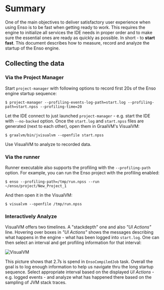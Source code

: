 # Summary

One of the main objectives to deliver satisfactory user experience when using
Enso is to be fast when getting ready to work. This requires the engine to
initialize all services the IDE needs in proper order and to make sure the
essential ones are ready as quickly as possible. In short - to **start fast**.
This document describes how to measure, record and analyze the startup of the
Enso engine.

## Collecting the data

### Via the Project Manager

Start `project-manager` with following options to record first 20s of the Enso
engine startup sequence:

```
$ project-manager --profiling-events-log-path=start.log --profiling-path=start.npss --profiling-time=20
```

Let the IDE connect to just launched `project-manager` - e.g. start the IDE with
`--no-backed` option. Once the `start.log` and `start.npss` files are generated
(next to each other), open them in GraalVM's VisualVM:

```
$ graalvm/bin/jvisualvm --openfile start.npss
```

Use VisualVM to analyze to recorded data.

### Via the runner

Runner executable also supports the profiling with the `--profiling-path`
option. For example, you can run the Enso project with the profiling enabled:

```
$ enso --profiling-path=/tmp/run.npss --run ~/enso/project/New_Project_1
```

And then open it in the VisualVM:

```
$ visualvm --openfile /tmp/run.npss
```

### Interactively Analyze

VisualVM offers two timelines. A "stackdepth" one and also _"UI Actions"_ line.
Hovering over boxes in _"UI Actions"_ shows the messages describing what happens
in the engine - what has been logged into `start.log`. One can then select an
interval and get profiling information for that interval:

![VisualVM](https://user-images.githubusercontent.com/26887752/216099011-33866c1d-06ab-48dc-936d-b9190e80b9fb.png)

This picture shows that 2.7s is spend in `EnsoCompiledJob` task. Overall the
goal is to log enough information to help us navigate thru the long startup
sequence. Select appropriate interval based on the displayed _UI Actions_ - e.g.
logged events - and analyze what has happened there based on the sampling of JVM
stack traces.
